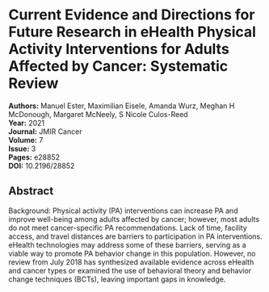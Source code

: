 # Current Evidence and Directions for Future Research in eHealth Physical Activity Interventions for Adults Affected by Cancer: Systematic Review

**Authors:** Manuel Ester, Maximilian Eisele, Amanda Wurz, Meghan H McDonough, Margaret McNeely, S Nicole Culos-Reed  
**Year:** 2021  
**Journal:** JMIR Cancer  
**Volume:** 7  
**Issue:** 3  
**Pages:** e28852  
**DOI:** 10.2196/28852  

## Abstract
Background: Physical activity (PA) interventions can increase PA and improve well-being among adults affected by cancer; however, most adults do not meet cancer-specific PA recommendations. Lack of time, facility access, and travel distances are barriers to participation in PA interventions. eHealth technologies may address some of these barriers, serving as a viable way to promote PA behavior change in this population. However, no review from July 2018 has synthesized available evidence across eHealth and cancer types or examined the use of behavioral theory and behavior change techniques (BCTs), leaving important gaps in knowledge.

